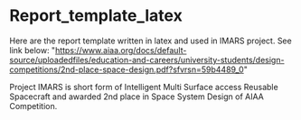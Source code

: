 # Report_template_latex

Here are the report template written in latex and used in IMARS project. See link below:
"https://www.aiaa.org/docs/default-source/uploadedfiles/education-and-careers/university-students/design-competitions/2nd-place-space-design.pdf?sfvrsn=59b4489_0" 

Project IMARS is short form of Intelligent Multi Surface access Reusable Spacecraft and awarded 2nd place in Space System Design of AIAA Competition. 

